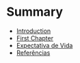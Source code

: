 # Summary

* [Introduction](README.md)
* [First Chapter](chapter1.md)
* [Expectativa de Vida](expectativa_de_vida.md)
* [Referências](referencias.md)

